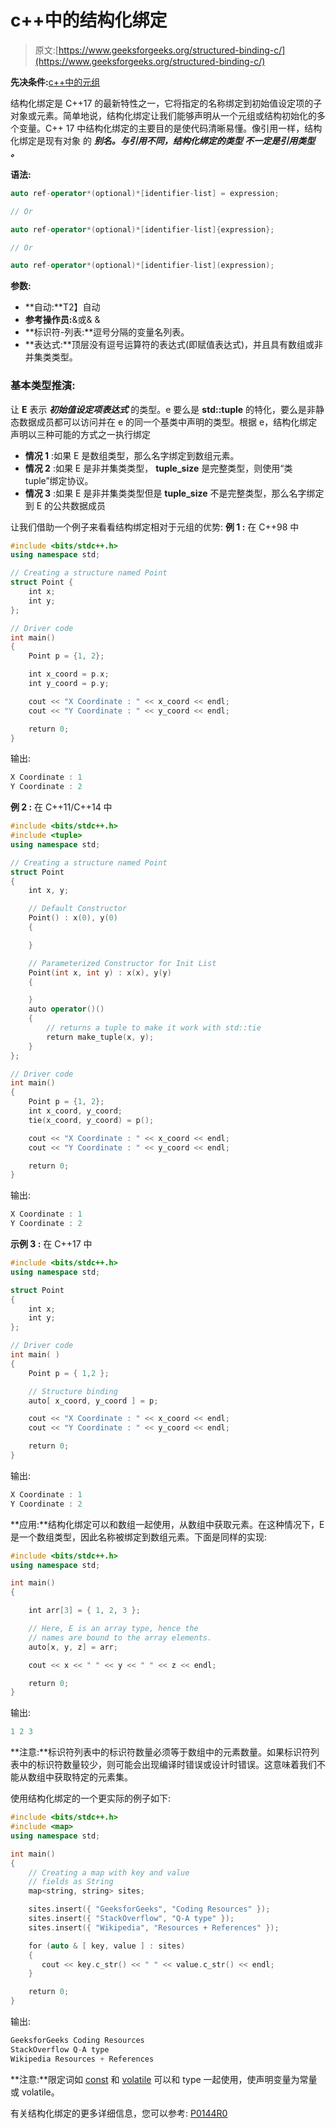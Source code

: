 # c++中的结构化绑定

> 原文:[https://www.geeksforgeeks.org/structured-binding-c/](https://www.geeksforgeeks.org/structured-binding-c/)

**先决条件:**[c++中的元组](https://www.geeksforgeeks.org/tuples-in-c/)

结构化绑定是 C++17 的最新特性之一，它将指定的名称绑定到初始值设定项的子对象或元素。简单地说，结构化绑定让我们能够声明从一个元组或结构初始化的多个变量。C++ 17 中结构化绑定的主要目的是使代码清晰易懂。像引用一样，结构化绑定是现有对象 的 ***别名。与引用不同，结构化绑定的类型 ***不一定是引用类型*** 。***

**语法:**

```cpp
auto ref-operator*(optional)*[identifier-list] = expression;

// Or

auto ref-operator*(optional)*[identifier-list]{expression};

// Or

auto ref-operator*(optional)*[identifier-list](expression);

```

**参数:**

*   **自动:**T2】自动
*   **参考操作员:**&或& &
*   **标识符-列表:**逗号分隔的变量名列表。
*   **表达式:**顶层没有逗号运算符的表达式(即赋值表达式)，并且具有数组或非并集类类型。

### **基本类型推演:**

让 **E** 表示 ***初始值设定项表达式*** 的类型。e 要么是 **std::tuple** 的特化，要么是非静态数据成员都可以访问并在 e 的同一个基类中声明的类型。根据 e，结构化绑定声明以三种可能的方式之一执行绑定

*   **情况 1** :如果 E 是数组类型，那么名字绑定到数组元素。
*   **情况 2** :如果 E 是非并集类类型， **tuple_size** 是完整类型，则使用“类 tuple”绑定协议。
*   **情况 3** :如果 E 是非并集类类型但是 **tuple_size** 不是完整类型，那么名字绑定到 E 的公共数据成员

让我们借助一个例子来看看结构绑定相对于元组的优势:
**例 1 :** 在 C++98 中

```cpp
#include <bits/stdc++.h>
using namespace std;

// Creating a structure named Point
struct Point {
    int x;
    int y;
};

// Driver code
int main()
{
    Point p = {1, 2};

    int x_coord = p.x;
    int y_coord = p.y;

    cout << "X Coordinate : " << x_coord << endl;
    cout << "Y Coordinate : " << y_coord << endl;

    return 0;
}
```

输出:

```cpp
X Coordinate : 1
Y Coordinate : 2

```

**例 2 :** 在 C++11/C++14 中

```cpp
#include <bits/stdc++.h>
#include <tuple>
using namespace std;

// Creating a structure named Point
struct Point
{
    int x, y;

    // Default Constructor
    Point() : x(0), y(0) 
    {

    }

    // Parameterized Constructor for Init List
    Point(int x, int y) : x(x), y(y) 
    {

    }
    auto operator()()
    {
        // returns a tuple to make it work with std::tie
        return make_tuple(x, y); 
    }
};

// Driver code
int main()
{
    Point p = {1, 2};
    int x_coord, y_coord;
    tie(x_coord, y_coord) = p();

    cout << "X Coordinate : " << x_coord << endl;
    cout << "Y Coordinate : " << y_coord << endl;

    return 0;
}
```

输出:

```cpp
X Coordinate : 1
Y Coordinate : 2

```

**示例 3 :** 在 C++17 中

```cpp
#include <bits/stdc++.h>
using namespace std;

struct Point
{
    int x;
    int y;
};

// Driver code
int main( )
{
    Point p = { 1,2 };

    // Structure binding
    auto[ x_coord, y_coord ] = p;

    cout << "X Coordinate : " << x_coord << endl;
    cout << "Y Coordinate : " << y_coord << endl;

    return 0;
}
```

输出:

```cpp
X Coordinate : 1
Y Coordinate : 2

```

**应用:**结构化绑定可以和数组一起使用，从数组中获取元素。在这种情况下，E 是一个数组类型，因此名称被绑定到数组元素。下面是同样的实现:

```cpp
#include <bits/stdc++.h>
using namespace std;

int main()
{

    int arr[3] = { 1, 2, 3 };

    // Here, E is an array type, hence the 
    // names are bound to the array elements.
    auto[x, y, z] = arr;

    cout << x << " " << y << " " << z << endl;

    return 0;
}
```

输出:

```cpp
1 2 3

```

**注意:**标识符列表中的标识符数量必须等于数组中的元素数量。如果标识符列表中的标识符数量较少，则可能会出现编译时错误或设计时错误。这意味着我们不能从数组中获取特定的元素集。

使用结构化绑定的一个更实际的例子如下:

```cpp
#include <bits/stdc++.h>
#include <map>
using namespace std;

int main()
{
    // Creating a map with key and value 
    // fields as String
    map<string, string> sites;

    sites.insert({ "GeeksforGeeks", "Coding Resources" });
    sites.insert({ "StackOverflow", "Q-A type" });
    sites.insert({ "Wikipedia", "Resources + References" });

    for (auto & [ key, value ] : sites) 
    {
       cout << key.c_str() << " " << value.c_str() << endl;
    }

    return 0;
}
```

输出:

```cpp
GeeksforGeeks Coding Resources
StackOverflow Q-A type
Wikipedia Resources + References

```

**注意:**限定词如 [const](https://www.geeksforgeeks.org/const-qualifier-in-c/) 和 [volatile](https://www.geeksforgeeks.org/understanding-volatile-qualifier-c-set-1-introduction/) 可以和 type 一起使用，使声明变量为常量或 volatile。

有关结构化绑定的更多详细信息，您可以参考: [P0144R0](http://www.open-std.org/jtc1/sc22/wg21/docs/papers/2015/p0144r0.pdf)